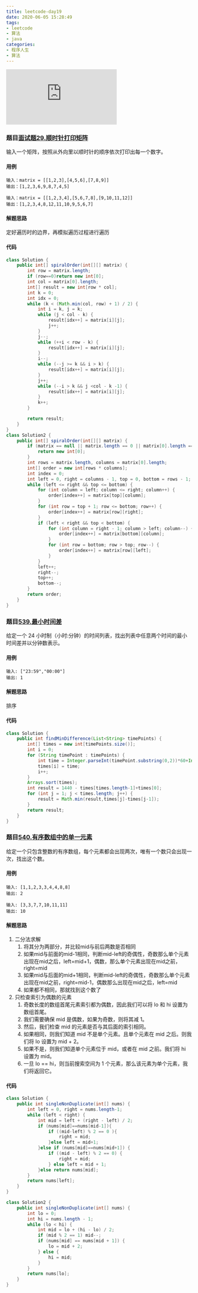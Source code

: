 ```yaml
---
title: leetcode-day19
date: 2020-06-05 15:28:49
tags:
- leetcode
- 算法
- java
categories:
- 程序人生
- 算法
---
```


![图片](http://api.mtyqx.cn/api/random.php?145)
<!-- more -->


### 题目[面试题29.顺时针打印矩阵](https://leetcode-cn.com/problems/shun-shi-zhen-da-yin-ju-zhen-lcof/)
输入一个矩阵，按照从外向里以顺时针的顺序依次打印出每一个数字。

#### 用例
```
输入：matrix = [[1,2,3],[4,5,6],[7,8,9]]
输出：[1,2,3,6,9,8,7,4,5]
```

```
输入：matrix = [[1,2,3,4],[5,6,7,8],[9,10,11,12]]
输出：[1,2,3,4,8,12,11,10,9,5,6,7]
```

#### 解题思路
定好遍历时的边界，再模拟遍历过程进行遍历

#### 代码

```java
class Solution {
    public int[] spiralOrder(int[][] matrix) {
        int row = matrix.length;
        if (row==0)return new int[0];
        int col = matrix[0].length;
        int[] result = new int[row * col];
        int k = 0;
        int idx = 0;
        while (k < (Math.min(col, row) + 1) / 2) {
            int i = k, j = k;
            while (j < col - k) {
                result[idx++] = matrix[i][j];
                j++;
            }
            j--;
            while (++i < row - k) {
                result[idx++] = matrix[i][j];
            }
            i--;
            while (--j >= k && i > k) {
                result[idx++] = matrix[i][j];
            }
            j++;
            while (--i > k && j <col - k -1) {
                result[idx++] = matrix[i][j];
            }
            k++;
        }

        return result;
    }
}
class Solution2 {
    public int[] spiralOrder(int[][] matrix) {
        if (matrix == null || matrix.length == 0 || matrix[0].length == 0) {
            return new int[0];
        }
        int rows = matrix.length, columns = matrix[0].length;
        int[] order = new int[rows * columns];
        int index = 0;
        int left = 0, right = columns - 1, top = 0, bottom = rows - 1;
        while (left <= right && top <= bottom) {
            for (int column = left; column <= right; column++) {
                order[index++] = matrix[top][column];
            }
            for (int row = top + 1; row <= bottom; row++) {
                order[index++] = matrix[row][right];
            }
            if (left < right && top < bottom) {
                for (int column = right - 1; column > left; column--) {
                    order[index++] = matrix[bottom][column];
                }
                for (int row = bottom; row > top; row--) {
                    order[index++] = matrix[row][left];
                }
            }
            left++;
            right--;
            top++;
            bottom--;
        }
        return order;
    }
}
```

### 题目[539.最小时间差](https://leetcode-cn.com/problems/minimum-time-difference/)
给定一个 24 小时制（小时:分钟）的时间列表，找出列表中任意两个时间的最小时间差并以分钟数表示。
#### 用例
```
输入: ["23:59","00:00"]
输出: 1
```
#### 解题思路
排序
#### 代码
```java
class Solution {
    public int findMinDifference(List<String> timePoints) {
        int[] times = new int[timePoints.size()];
        int i = 0;
        for (String timePoint : timePoints) {
            int time = Integer.parseInt(timePoint.substring(0,2))*60+Integer.parseInt(timePoint.substring(3,5));
            times[i] = time;
            i++;
        }
        Arrays.sort(times);
        int result = 1440 - times[times.length-1]+times[0];
        for (int j = 1; j < times.length; j++) {
            result = Math.min(result,times[j]-times[j-1]);
        }
        return result;
    }
}
```
### 题目[540.有序数组中的单一元素](https://leetcode-cn.com/problems/single-element-in-a-sorted-array/)
给定一个只包含整数的有序数组，每个元素都会出现两次，唯有一个数只会出现一次，找出这个数。
#### 用例
```
输入: [1,1,2,3,3,4,4,8,8]
输出: 2
```

```
输入: [3,3,7,7,10,11,11]
输出: 10
```
#### 解题思路
1. 二分法求解
    1. 将其分为两部分，并比较mid与前后两数是否相同
    2. 如果mid与前面的mid-1相同，判断mid-left的奇偶性，奇数那么单个元素出现在mid之后，left=mid+1，偶数，那么单个元素出现在mid之前，right=mid
    3. 如果mid与后面的mid+1相同，判断mid-left的奇偶性，奇数那么单个元素出现在mid之前，right=mid-1，偶数那么出现在mid之后，left=mid
    4. 如果都不相同，那就找到这个数了
2. 只检查索引为偶数的元素
    1. 奇数长度的数组首尾元素索引都为偶数，因此我们可以将 lo 和 hi 设置为数组首尾。
    2. 我们需要确保 mid 是偶数，如果为奇数，则将其减 1。
    3. 然后，我们检查 mid 的元素是否与其后面的索引相同。
    4. 如果相同，则我们知道 mid 不是单个元素。且单个元素在 mid 之后。则我们将 lo 设置为 mid + 2。
    5. 如果不是，则我们知道单个元素位于 mid，或者在 mid 之前。我们将 hi 设置为 mid。
    6. 一旦 lo == hi，则当前搜索空间为 1 个元素，那么该元素为单个元素，我们将返回它。

#### 代码

```java
class Solution {
    public int singleNonDuplicate(int[] nums) {
        int left = 0, right = nums.length-1;
        while (left < right) {
            int mid = left + (right - left) / 2;
            if (nums[mid]==nums[mid-1]){
                if ((mid-left) % 2 == 0 ){
                    right = mid;
                }else left = mid+1;
            }else if (nums[mid]==nums[mid+1]) {
                if ((mid - left) % 2 == 0) {
                    right = mid;
                } else left = mid + 1;
            }else return nums[mid];
        }
        return nums[left];
    }
}

class Solution2 {
    public int singleNonDuplicate(int[] nums) {
        int lo = 0;
        int hi = nums.length - 1;
        while (lo < hi) {
            int mid = lo + (hi - lo) / 2;
            if (mid % 2 == 1) mid--;
            if (nums[mid] == nums[mid + 1]) {
                lo = mid + 2;
            } else {
                hi = mid;
            }
        }
        return nums[lo];
    }
}
```
